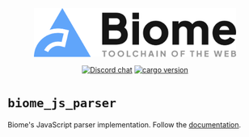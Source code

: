 <p align="center">
	<img alt="Biome - Toolchain of the web" width="400" src="https://raw.githubusercontent.com/biomejs/resources/main/svg/slogan-light-transparent.svg"/>
</p>

<div align="center">

[![Discord chat][discord-badge]][discord-url]
[![cargo version][cargo-badge]][cargo-url]

[discord-badge]: https://badgen.net/discord/online-members/BypW39g6Yc?icon=discord&label=discord&color=green
[discord-url]: https://discord.gg/BypW39g6Yc
[cargo-badge]: https://badgen.net/crates/v/biome_js_parser?&color=green
[cargo-url]: https://crates.io/crates/biome_js_parser/

</div>

# `biome_js_parser`

Biome's JavaScript parser implementation. Follow the [documentation](https://docs.rs/biome_js_parser/).
